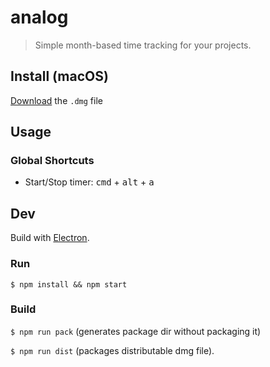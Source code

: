 # analog

> Simple month-based time tracking for your projects.

## Install (macOS)

[Download](https://github.com/akramsaouri/analog/releases/latest) the `.dmg` file 

## Usage
### Global Shortcuts

* Start/Stop timer: <kbd>cmd</kbd> + <kbd>alt</kbd> + <kbd>a</kbd>  

## Dev
Build with [Electron](http://electronjs.org/).

### Run
`$ npm install && npm start`

### Build

`$ npm run pack` (generates package dir without packaging it)

`$ npm run dist` (packages distributable dmg file).
